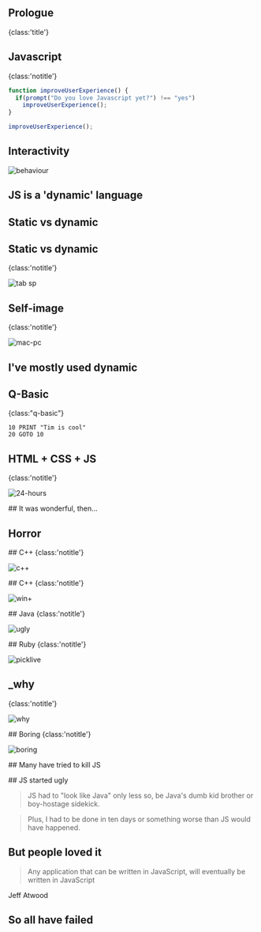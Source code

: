 ## Prologue
{class:'title'}

## Javascript
{class:'notitle'}

```javascript
function improveUserExperience() {
  if(prompt("Do you love Javascript yet?") !== "yes")
    improveUserExperience();
}

improveUserExperience();
```

## Interactivity

![behaviour](src/img/behaviour.gif)



## JS is a 'dynamic' language

## Static vs dynamic

## Static vs dynamic
{class:'notitle'}

![tab sp](src/img/tab-spaces.jpg)

## Self-image
{class:'notitle'}

![mac-pc](src/img/self-image.png)

## I've mostly used dynamic

## Q-Basic
{class:"q-basic"}

```
10 PRINT "Tim is cool"
20 GOTO 10
```

## HTML + CSS + JS
{class:'notitle'}

![24-hours](src/img/24-hours.jpg)

## It was wonderful, then...

## Horror

## C++
{class:'notitle'}

![c++](src/img/cpp.png)

## C++
{class:'notitle'}

![win+](src/img/win.png)

## Java
{class:'notitle'}

![ugly](src/img/ugly.png)

## Ruby
{class:'notitle'}

![picklive](src/img/picklive_homepage.png)

## _why
{class:'notitle'}

![why](src/img/why.png)

## Boring
{class:'notitle'}

![boring](src/img/yawn.jpg)

## Many have tried to kill JS

## JS started ugly

> JS had to "look like Java" only less so, be Java's dumb kid brother or boy-hostage sidekick.

> Plus, I had to be done in ten days or something worse than JS would have happened.

## But people loved it

> Any application that can be written in JavaScript, will eventually be written in JavaScript

Jeff Atwood

## So all have failed
